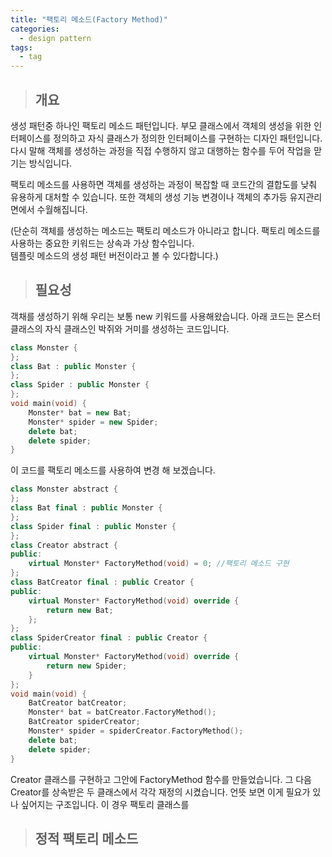 ```yaml
---
title: "팩토리 메소드(Factory Method)"
categories:
  - design pattern
tags:
  - tag
---
```

> ## 개요

생성 패턴중 하나인 팩토리 메소드 패턴입니다.
부모 클래스에서 객체의 생성을 위한 인터페이스를 정의하고 자식 클래스가 정의한 인터페이스를 구현하는 디자인 패턴입니다.
다시 말해 객체를 생성하는 과정을 직접 수행하지 않고 대행하는 함수를 두어 작업을 맏기는 방식입니다.

팩토리 메소드를 사용하면 객체를 생성하는 과정이 복잡할 때 코드간의 결합도를 낮춰 유용하게 대처할 수 있습니다.
또한 객체의 생성 기능 변경이나 객체의 추가등 유지관리면에서 수월해집니다.

(단순히 객체를 생성하는 메소드는 팩토리 메소드가 아니라고 합니다. 팩토리 메소드를 사용하는 중요한 키워드는 상속과 가상 함수입니다.<br>
템플릿 메소드의 생성 패턴 버전이라고 볼 수 있다합니다.)
> ## 필요성

객채를 생성하기 위해 우리는 보통 new 키워드를 사용해왔습니다.
아래 코드는 몬스터 클래스의 자식 클래스인 박쥐와 거미를 생성하는 코드입니다.
```cpp
class Monster {
};
class Bat : public Monster {
};
class Spider : public Monster {
};
void main(void) {
	Monster* bat = new Bat;
	Monster* spider = new Spider;
	delete bat;
	delete spider;
}
```
이 코드를 팩토리 메소드를 사용하여 변경 해 보겠습니다.
```cpp
class Monster abstract {
};
class Bat final : public Monster {
};
class Spider final : public Monster {
};
class Creator abstract {
public:
	virtual Monster* FactoryMethod(void) = 0; //팩토리 메소드 구현
};
class BatCreator final : public Creator {
public:
	virtual Monster* FactoryMethod(void) override {
		return new Bat;
	};
};
class SpiderCreator final : public Creator {
public:
	virtual Monster* FactoryMethod(void) override {
		return new Spider;
	}
};
void main(void) {
	BatCreator batCreator;
	Monster* bat = batCreator.FactoryMethod();
	BatCreator spiderCreator;
	Monster* spider = spiderCreator.FactoryMethod();
	delete bat;
	delete spider;
}
```
Creator 클래스를 구현하고 그안에 FactoryMethod 함수를 만들었습니다.
그 다음 Creator를 상속받은 두 클래스에서 각각 재정의 시켰습니다.
언뜻 보면 이게 필요가 있나 싶어지는 구조입니다. 이 경우 팩토리 클래스를 

> ## 정적 팩토리 메소드
